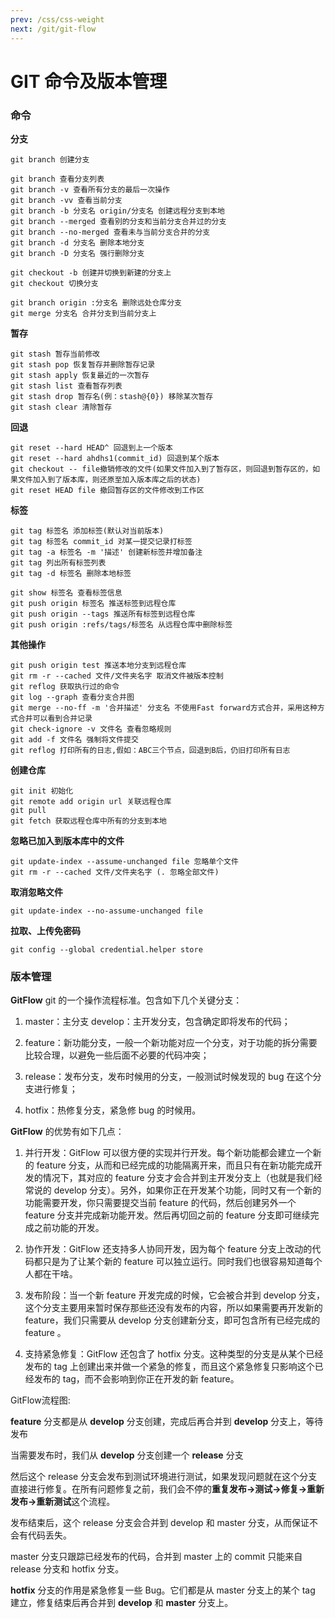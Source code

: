 ```yaml
---
prev: /css/css-weight
next: /git/git-flow
---
```


# GIT 命令及版本管理

### 命令

**分支**

```
git branch 创建分支

git branch 查看分支列表
git branch -v 查看所有分支的最后一次操作
git branch -vv 查看当前分支
git branch -b 分支名 origin/分支名 创建远程分支到本地
git branch --merged 查看别的分支和当前分支合并过的分支
git branch --no-merged 查看未与当前分支合并的分支
git branch -d 分支名 删除本地分支
git branch -D 分支名 强行删除分支

git checkout -b 创建并切换到新建的分支上
git checkout 切换分支

git branch origin :分支名 删除远处仓库分支
git merge 分支名 合并分支到当前分支上

```

**暂存**

```
git stash 暂存当前修改
git stash pop 恢复暂存并删除暂存记录
git stash apply 恢复最近的一次暂存
git stash list 查看暂存列表
git stash drop 暂存名(例：stash@{0}) 移除某次暂存
git stash clear 清除暂存

```

**回退**

```
git reset --hard HEAD^ 回退到上一个版本
git reset --hard ahdhs1(commit_id) 回退到某个版本
git checkout -- file撤销修改的文件(如果文件加入到了暂存区，则回退到暂存区的，如果文件加入到了版本库，则还原至加入版本库之后的状态)
git reset HEAD file 撤回暂存区的文件修改到工作区

```

**标签**

```
git tag 标签名 添加标签(默认对当前版本)
git tag 标签名 commit_id 对某一提交记录打标签
git tag -a 标签名 -m '描述' 创建新标签并增加备注
git tag 列出所有标签列表
git tag -d 标签名 删除本地标签

git show 标签名 查看标签信息
git push origin 标签名 推送标签到远程仓库
git push origin --tags 推送所有标签到远程仓库
git push origin :refs/tags/标签名 从远程仓库中删除标签

```

**其他操作**

```
git push origin test 推送本地分支到远程仓库
git rm -r --cached 文件/文件夹名字 取消文件被版本控制
git reflog 获取执行过的命令
git log --graph 查看分支合并图
git merge --no-ff -m '合并描述' 分支名 不使用Fast forward方式合并，采用这种方式合并可以看到合并记录
git check-ignore -v 文件名 查看忽略规则
git add -f 文件名 强制将文件提交
git reflog 打印所有的日志,假如：ABC三个节点，回退到B后，仍旧打印所有日志
```

**创建仓库**

```
git init 初始化
git remote add origin url 关联远程仓库
git pull
git fetch 获取远程仓库中所有的分支到本地
```

**忽略已加入到版本库中的文件**

```
git update-index --assume-unchanged file 忽略单个文件
git rm -r --cached 文件/文件夹名字 (. 忽略全部文件)
```

**取消忽略文件**

```
git update-index --no-assume-unchanged file
```

**拉取、上传免密码**

```
git config --global credential.helper store
```

### 版本管理

**GitFlow** git 的一个操作流程标准。包含如下几个关键分支：

1. master：主分支 develop：主开发分支，包含确定即将发布的代码；

2. feature：新功能分支，一般一个新功能对应一个分支，对于功能的拆分需要比较合理，以避免一些后面不必要的代码冲突；

3. release：发布分支，发布时候用的分支，一般测试时候发现的 bug 在这个分支进行修复；

4. hotfix：热修复分支，紧急修 bug 的时候用。

**GitFlow** 的优势有如下几点：

1. 并行开发：GitFlow 可以很方便的实现并行开发。每个新功能都会建立一个新的 feature 分支，从而和已经完成的功能隔离开来，而且只有在新功能完成开发的情况下，其对应的 feature 分支才会合并到主开发分支上（也就是我们经常说的 develop 分支）。另外，如果你正在开发某个功能，同时又有一个新的功能需要开发，你只需要提交当前 feature 的代码，然后创建另外一个 feature 分支并完成新功能开发。然后再切回之前的 feature 分支即可继续完成之前功能的开发。

2. 协作开发：GitFlow 还支持多人协同开发，因为每个 feature 分支上改动的代码都只是为了让某个新的 feature 可以独立运行。同时我们也很容易知道每个人都在干啥。

3. 发布阶段：当一个新 feature 开发完成的时候，它会被合并到 develop 分支，这个分支主要用来暂时保存那些还没有发布的内容，所以如果需要再开发新的 feature，我们只需要从 develop 分支创建新分支，即可包含所有已经完成的 feature 。

4. 支持紧急修复：GitFlow 还包含了 hotfix 分支。这种类型的分支是从某个已经发布的 tag 上创建出来并做一个紧急的修复，而且这个紧急修复只影响这个已经发布的 tag，而不会影响到你正在开发的新 feature。

GitFlow流程图:

<!-- ![gitflow](../images/javascript/git-gitflow-1.png) -->

**feature** 分支都是从 **develop** 分支创建，完成后再合并到 **develop** 分支上，等待发布

<!-- ![gitflow](../images/javascript/git-gitflow-2.png) -->

当需要发布时，我们从 **develop** 分支创建一个 **release** 分支

然后这个 release 分支会发布到测试环境进行测试，如果发现问题就在这个分支直接进行修复。在所有问题修复之前，我们会不停的**重复发布->测试->修复->重新发布->重新测试**这个流程。

<!-- ![gitflow](../images/javascript/git-gitflow-3.png) -->

发布结束后，这个 release 分支会合并到 develop 和 master 分支，从而保证不会有代码丢失。

<!-- ![gitflow](../images/javascript/git-gitflow-4.png) -->

master 分支只跟踪已经发布的代码，合并到 master 上的 commit 只能来自 release 分支和 hotfix 分支。

**hotfix** 分支的作用是紧急修复一些 Bug。它们都是从 master 分支上的某个 tag 建立，修复结束后再合并到 **develop** 和 **master** 分支上。

<!-- ![gitflow](../images/javascript/git-gitflow-5.png) -->
